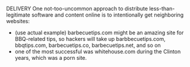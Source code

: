 
DELIVERY
One not-too-uncommon approach to distribute less-than-legitimate software and content online is to intentionally get neighboring websites:
- (use actual example) barbecuetips.com might be an amazing site for BBQ-related tips, so hackers will take up barbbecuetips.com, bbqtips.com, barbecuetips.co, barbecuetips.net, and so on
- one of the most successful was whitehouse.com during the Clinton years, which was a porn site.
